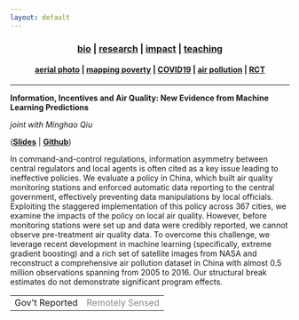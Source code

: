 ```yaml
---
layout: default
---
```


<div align="center">
	<h3>
	<a href="/index.html">bio</a> | <a href="/research.html"><b>research</b></a> | <a href="/impact.html">impact</a> | <a href="/teaching.html">teaching</a><br>
	</h3>
</div>
<div align="center">
	<h4>
	<a href="/research-aerial.html">aerial photo</a> | <a href="/research-jmp.html">mapping poverty</a> | <a href="/research-covid19.html">COVID19</a> | <a href="/research-pollution.html"><b>air pollution</b></a> | <a href="/research-rct.html">RCT</a>
	</h4>
</div>

----

__Information, Incentives and Air Quality: New Evidence from Machine Learning Predictions__

_joint with Minghao Qiu_

([__Slides__](https://github.com/luna983/air-quality-machine-learning/blob/master/docs/slides.pdf) &#124; [__Github__](https://github.com/luna983/air-quality-machine-learning))

In command-and-control regulations, information asymmetry between central regulators and local agents is often cited as a key issue leading to ineffective policies. We evaluate a policy in China, which built air quality monitoring stations and enforced automatic data reporting to the central government, effectively preventing data manipulations by local officials. Exploiting the staggered implementation of this policy across 367 cities, we examine the impacts of the policy on local air quality. However, before monitoring stations were set up and data were credibly reported, we cannot observe pre-treatment air quality data. To overcome this challenge, we leverage recent development in machine learning (specifically, extreme gradient boosting) and a rich set of satellite images from NASA and reconstruct a comprehensive air pollution dataset in China with almost 0.5 million observations spanning from 2005 to 2016. Our structural break estimates do not demonstrate significant program effects.

<div id='research-pollution-hist-nav' align="center">
<table>
  <tr>
    <td id='rpt' style='text-align: center; cursor: pointer;'>Gov't Reported</td>
    <td id='sat' style='text-align: center; opacity: 0.5; cursor: pointer;'>Remotely Sensed</td>
  </tr>
</table>
</div>
<div id='research-pollution-hist'></div>

<script src="/assets/js/research-pollution-hist.js"></script>
